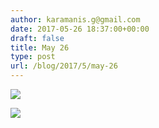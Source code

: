 ```yaml
---
author: karamanis.g@gmail.com
date: 2017-05-26 18:37:00+00:00
draft: false
title: May 26
type: post
url: /blog/2017/5/may-26
---
```




  
   ![](https://images.squarespace-cdn.com/content/v1/4f3f61bae4b063b909445965/1495817133331-YJUUOR37YDLFBSOR23NN/ke17ZwdGBToddI8pDm48kJUlZr2Ql5GtSKWrQpjur5t7gQa3H78H3Y0txjaiv_0fDoOvxcdMmMKkDsyUqMSsMWxHk725yiiHCCLfrh8O1z5QPOohDIaIeljMHgDF5CVlOqpeNLcJ80NK65_fV7S1UfNdxJhjhuaNor070w_QAc94zjGLGXCa1tSmDVMXf8RUVhMJRmnnhuU1v2M8fLFyJw/IMG_1242.jpg?format=original)

  

  
   ![](https://images.squarespace-cdn.com/content/v1/4f3f61bae4b063b909445965/1495817132374-XPC0W64FK8FZO9CIQ41G/ke17ZwdGBToddI8pDm48kJUlZr2Ql5GtSKWrQpjur5t7gQa3H78H3Y0txjaiv_0fDoOvxcdMmMKkDsyUqMSsMWxHk725yiiHCCLfrh8O1z5QPOohDIaIeljMHgDF5CVlOqpeNLcJ80NK65_fV7S1UfNdxJhjhuaNor070w_QAc94zjGLGXCa1tSmDVMXf8RUVhMJRmnnhuU1v2M8fLFyJw/IMG_1245+2.jpg?format=original)

  


